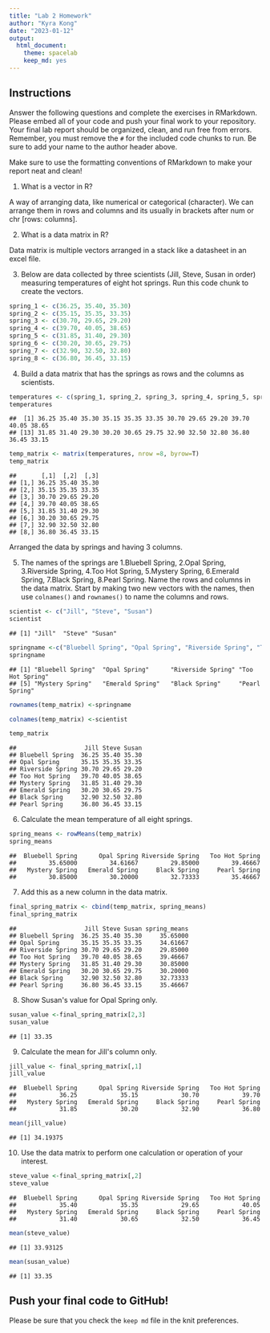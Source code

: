 ```yaml
---
title: "Lab 2 Homework"
author: "Kyra Kong"
date: "2023-01-12"
output:
  html_document: 
    theme: spacelab
    keep_md: yes
---
```


## Instructions
Answer the following questions and complete the exercises in RMarkdown. Please embed all of your code and push your final work to your repository. Your final lab report should be organized, clean, and run free from errors. Remember, you must remove the `#` for the included code chunks to run. Be sure to add your name to the author header above.  

Make sure to use the formatting conventions of RMarkdown to make your report neat and clean!  

1. What is a vector in R?  

A way of arranging data, like numerical or categorical (character). We can arrange them in rows and columns and its usually in brackets after num or chr [rows: columns].

2. What is a data matrix in R?  

Data matrix is multiple vectors arranged in a stack like a datasheet in an excel file.

3. Below are data collected by three scientists (Jill, Steve, Susan in order) measuring temperatures of eight hot springs. Run this code chunk to create the vectors.  

```r
spring_1 <- c(36.25, 35.40, 35.30)
spring_2 <- c(35.15, 35.35, 33.35)
spring_3 <- c(30.70, 29.65, 29.20)
spring_4 <- c(39.70, 40.05, 38.65)
spring_5 <- c(31.85, 31.40, 29.30)
spring_6 <- c(30.20, 30.65, 29.75)
spring_7 <- c(32.90, 32.50, 32.80)
spring_8 <- c(36.80, 36.45, 33.15)
```

4. Build a data matrix that has the springs as rows and the columns as scientists.


```r
temperatures <- c(spring_1, spring_2, spring_3, spring_4, spring_5, spring_6, spring_7, spring_8)
temperatures
```

```
##  [1] 36.25 35.40 35.30 35.15 35.35 33.35 30.70 29.65 29.20 39.70 40.05 38.65
## [13] 31.85 31.40 29.30 30.20 30.65 29.75 32.90 32.50 32.80 36.80 36.45 33.15
```


```r
temp_matrix <- matrix(temperatures, nrow =8, byrow=T)
temp_matrix
```

```
##       [,1]  [,2]  [,3]
## [1,] 36.25 35.40 35.30
## [2,] 35.15 35.35 33.35
## [3,] 30.70 29.65 29.20
## [4,] 39.70 40.05 38.65
## [5,] 31.85 31.40 29.30
## [6,] 30.20 30.65 29.75
## [7,] 32.90 32.50 32.80
## [8,] 36.80 36.45 33.15
```
Arranged the data by springs and having 3 columns.

5. The names of the springs are 1.Bluebell Spring, 2.Opal Spring, 3.Riverside Spring, 4.Too Hot Spring, 5.Mystery Spring, 6.Emerald Spring, 7.Black Spring, 8.Pearl Spring. Name the rows and columns in the data matrix. Start by making two new vectors with the names, then use `colnames()` and `rownames()` to name the columns and rows.

```r
scientist <- c("Jill", "Steve", "Susan")
scientist
```

```
## [1] "Jill"  "Steve" "Susan"
```

```r
springname <-c("Bluebell Spring", "Opal Spring", "Riverside Spring", "Too Hot Spring", "Mystery Spring", "Emerald Spring", "Black Spring", "Pearl Spring")
springname
```

```
## [1] "Bluebell Spring"  "Opal Spring"      "Riverside Spring" "Too Hot Spring"  
## [5] "Mystery Spring"   "Emerald Spring"   "Black Spring"     "Pearl Spring"
```

```r
rownames(temp_matrix) <-springname 
```


```r
colnames(temp_matrix) <-scientist
```

```r
temp_matrix
```

```
##                   Jill Steve Susan
## Bluebell Spring  36.25 35.40 35.30
## Opal Spring      35.15 35.35 33.35
## Riverside Spring 30.70 29.65 29.20
## Too Hot Spring   39.70 40.05 38.65
## Mystery Spring   31.85 31.40 29.30
## Emerald Spring   30.20 30.65 29.75
## Black Spring     32.90 32.50 32.80
## Pearl Spring     36.80 36.45 33.15
```

6. Calculate the mean temperature of all eight springs.

```r
spring_means <- rowMeans(temp_matrix)
spring_means
```

```
##  Bluebell Spring      Opal Spring Riverside Spring   Too Hot Spring 
##         35.65000         34.61667         29.85000         39.46667 
##   Mystery Spring   Emerald Spring     Black Spring     Pearl Spring 
##         30.85000         30.20000         32.73333         35.46667
```


7. Add this as a new column in the data matrix.  


```r
final_spring_matrix <- cbind(temp_matrix, spring_means)
final_spring_matrix
```

```
##                   Jill Steve Susan spring_means
## Bluebell Spring  36.25 35.40 35.30     35.65000
## Opal Spring      35.15 35.35 33.35     34.61667
## Riverside Spring 30.70 29.65 29.20     29.85000
## Too Hot Spring   39.70 40.05 38.65     39.46667
## Mystery Spring   31.85 31.40 29.30     30.85000
## Emerald Spring   30.20 30.65 29.75     30.20000
## Black Spring     32.90 32.50 32.80     32.73333
## Pearl Spring     36.80 36.45 33.15     35.46667
```


8. Show Susan's value for Opal Spring only.

```r
susan_value <-final_spring_matrix[2,3]
susan_value
```

```
## [1] 33.35
```


9. Calculate the mean for Jill's column only.  

```r
jill_value <- final_spring_matrix[,1]
jill_value
```

```
##  Bluebell Spring      Opal Spring Riverside Spring   Too Hot Spring 
##            36.25            35.15            30.70            39.70 
##   Mystery Spring   Emerald Spring     Black Spring     Pearl Spring 
##            31.85            30.20            32.90            36.80
```

```r
mean(jill_value)
```

```
## [1] 34.19375
```

10. Use the data matrix to perform one calculation or operation of your interest.

```r
steve_value <-final_spring_matrix[,2]
steve_value
```

```
##  Bluebell Spring      Opal Spring Riverside Spring   Too Hot Spring 
##            35.40            35.35            29.65            40.05 
##   Mystery Spring   Emerald Spring     Black Spring     Pearl Spring 
##            31.40            30.65            32.50            36.45
```

```r
mean(steve_value)
```

```
## [1] 33.93125
```

```r
mean(susan_value)
```

```
## [1] 33.35
```


## Push your final code to GitHub!
Please be sure that you check the `keep md` file in the knit preferences.  
